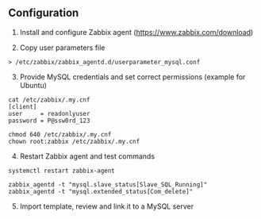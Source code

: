## Configuration
1. Install and configure Zabbix agent (https://www.zabbix.com/download)

2. Copy user parameters file
```
> /etc/zabbix/zabbix_agentd.d/userparameter_mysql.conf
```

3. Provide MySQL credentials and set correct permissions (example for Ubuntu)
```
cat /etc/zabbix/.my.cnf
[client]
user     = readonlyuser
password = P@ssw0rd_123

chmod 640 /etc/zabbix/.my.cnf
chown root:zabbix /etc/zabbix/.my.cnf
```
4. Restart Zabbix agent and test commands
```
systemctl restart zabbix-agent

zabbix_agentd -t "mysql.slave_status[Slave_SQL_Running]"
zabbix_agentd -t "mysql.extended_status[Com_delete]"
```

5. Import template, review and link it to a MySQL server